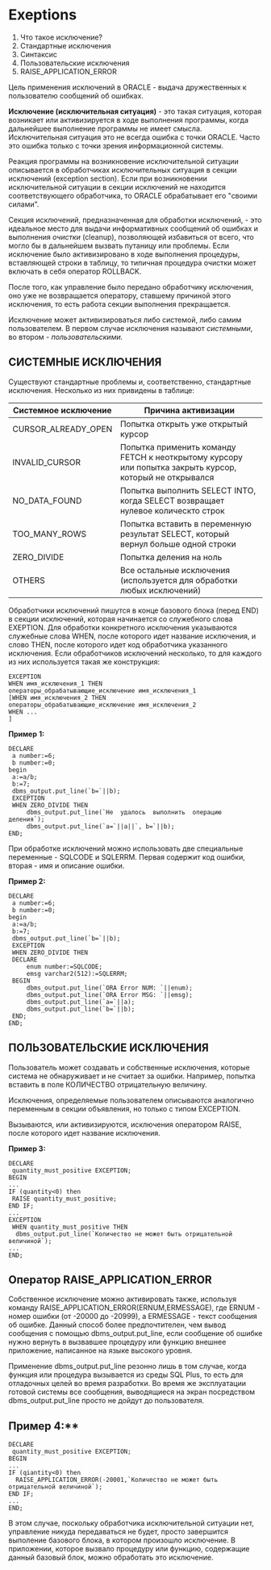 # Exeptions

1. Что такое исключение?
2. Стандартные исключения
3. Синтаксис
4. Пользовательские исключения
5. RAISE_APPLICATION_ERROR

Цель применения исключений в ORACLE - выдача дружественных к пользователю сообщений об ошибках.

**Исключение (исключительная ситуация)** - это такая ситуация, которая возникает или активизируется в ходе выполнения программы, когда дальнейшее выполнение программы не имеет смысла. Исключительная ситуация это не всегда ошибка с точки ORACLE. Часто это ошибка только с точки зрения информационной системы.

Реакция программы на возникновение исключительной ситуации описывается в обработчиках исключительных ситуация в секции исключений (exception section). Если при возникновении исключительной ситуации в секции исключений не находится соответствующего обработчика, то ORACLE обрабатывает его "своими силами".

Секция исключений, предназначенная для обработки исключений, - это идеальное место для выдачи информативных сообщений об ошибках и выполнения _очистки_ (cleanup), позволяющей избавиться от всего, что могло бы в дальнейшем вызвать путаницу или проблемы. Если исключение было активизировано в ходе выполнения процедуры, вставляющей строки в таблицу, то типичная процедура очистки может включать в себя оператор ROLLBACK.

После того, как управление было передано обработчику исключения, оно уже не возвращается оператору, ставшему причиной этого исключения, то есть работа секции выполнения прекращается.

Исключение может активизироваться либо системой, либо самим пользователем. В первом случае исключения называют _системными_, во втором - _пользовательскими._

## СИСТЕМНЫЕ ИСКЛЮЧЕНИЯ

Существуют стандартные проблемы и, соответственно, стандартные исключения. Несколько из них привидены в таблице:

| **Системное исключение** | **Причина активизации**                                                                                 |
| ------------------------ | ------------------------------------------------------------------------------------------------------- |
| CURSOR_ALREADY_OPEN      | Попытка открыть уже открытый курсор                                                                     |
| INVALID_CURSOR           | Попытка применить команду FETCH к неоткрытому курсору или попытка закрыть курсор, который не открывался |
| NO_DATA_FOUND            | Попытка выполнить SELECT INTO, когда SELECT возвращает нулевое колическто строк                         |
| TOO_MANY_ROWS            | Попытка вставить в переменную результат SELECT, который вернул больше одной строки                      |
| ZERO_DIVIDE              | Попытка деления на ноль                                                                                 |
| OTHERS                   | Все остальные исключения (используется для обработки любых исключений)                                  |

Обработчики исключений пишутся в конце базового блока (перед END) в секции исключений, которая начинается со служебного слова EXEPTION. Для обработки конкретного исключения указываются служебные слова WHEN, после которого идет название исключения, и слово THEN, после которого идет код обработчика указанного исключения. Если обработчиков исключений несколько, то для каждого из них используется такая же конструкция:

```
EXCEPTION
WHEN имя_исключения_1 THEN
операторы_обрабатывающие_исключение имя_исключения_1
[WHEN имя_исключения_2 THEN
операторы_обрабатывающие_исключение имя_исключения_2
WHEN ...
]
```

**Пример** **1:**

```
DECLARE
 a number:=6;
 b number:=0;
begin
 a:=a/b;
 b:=7;
 dbms_output.put_line(`b=`||b);
 EXCEPTION
 WHEN ZERO_DIVIDE THEN
	 dbms_output.put_line(`Не  удалось  выполнить  операцию  деления`);
	 dbms_output.put_line(`a=`||a||`, b=`||b);
END;
```

При обработке исключений можно использовать две специальные переменные - SQLCODE и SQLERRM. Первая содержит код ошибки, вторая - имя и описание ошибки.

**Пример 2:**

```
DECLARE
 a number:=6;
 b number:=0;
begin
 a:=a/b;
 b:=7;
 dbms_output.put_line(`b=`||b);
 EXCEPTION
 WHEN ZERO_DIVIDE THEN
 DECLARE
	 enum number:=SQLCODE;
	 emsg varchar2(512):=SQLERRM;
 BEGIN
	 dbms_output.put_line(`ORA Error NUM: `||enum);
	 dbms_output.put_line(`ORA Error MSG: `||emsg);
	 dbms_output.put_line(`a=`||a);
	 dbms_output.put_line(`b=`||b);
 END;
END;
```

## ПОЛЬЗОВАТЕЛЬСКИЕ ИСКЛЮЧЕНИЯ

Пользователь может создавать и собственные исключения, которые система не обнаруживает и не считает за ошибки. Например, попытка вставить в поле КОЛИЧЕСТВО отрицательную величину.

Исключения, определяемые пользователем описываются аналогично переменным в секции объявления, но только с типом EXCEPTION.

Вызываются, или активизируются, исключения оператором RAISE, после которого идет название исключения.

**Пример 3:**

```
DECLARE
 quantity_must_positive EXCEPTION;
BEGIN
...
IF (quantity<0) then
 RAISE quantity_must_positive;
END IF;
...
EXCEPTION
 WHEN quantity_must_positive THEN
  dbms_output.put_line(`Количество не может быть отрицательной величиной`);
...
END;
```

## Оператор RAISE_APPLICATION_ERROR

Собственное исключение можно активировать также, используя команду RAISE_APPLICATION_ERROR(ERNUM,ERMESSAGE), где ERNUM - номер ошибки (от -20000 до -20999), а ERMESSAGE - текст сообщения об ошибке. Данный способ более предпочтителен, чем вывод сообщения с помощью dbms_output.put_line, если сообщение об ошибке нужно вернуть в вызвавшее процедуру или функцию внешнее приложение, написанное на языке высокого уровня.

Применение dbms_output.put_line резонно лишь в том случае, когда функция или процедура вызывается из среды SQL Plus, то есть для отладочных целей во время разработки. Во время же эксплуатации готовой системы все сообщения, выводящиеся на экран посредством dbms_output.put_line просто не дойдут до пользователя.

## Пример 4:\*\*

```
DECLARE
 quantity_must_positive EXCEPTION;
BEGIN
...
IF (qiantity<0) then
  RAISE_APPLICATION_ERROR(-20001,`Количество не может быть отрицательной величиной`);
END IF;
...
END;
```

В этом случае, поскольку обработчика исключительной ситуации нет, управление никуда передаваться не будет, просто завершится выполение базового блока, в котором произошло исключение. В приложении, которое вызвало процедуру или функцию, содержащие данный базовый блок, можно обработать это исключение.
